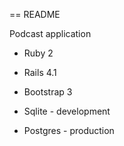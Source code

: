 == README

Podcast application 

* Ruby 2

* Rails 4.1

* Bootstrap 3 

* Sqlite - development

* Postgres - production

